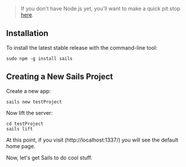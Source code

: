 > If you don't have Node.js yet, you'll want to make a quick pit stop [here](/balderdashy/sails/wiki/new-to-nodejs).

## Installation	
To install the latest stable release with the command-line tool:

	sudo npm -g install sails

## Creating a New Sails Project
Create a new app:

	sails new testProject

Now lift the server:

	cd testProject
	sails lift

At this point, if you visit (http://localhost:1337/) you will see the default home page.

Now, let's get Sails to do cool stuff.
